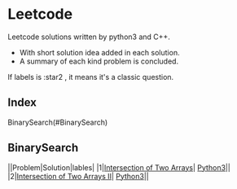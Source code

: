 # Leetcode

Leetcode solutions written by python3 and C++. 
- With short solution idea added in each solution. 
- A summary of each kind problem is concluded.

If labels is :star2 , it means it's a classic question.

## Index

BinarySearch(#BinarySearch)



## BinarySearch
||Problem|Solution|lables| 
|1|[Intersection of Two Arrays](https://leetcode.com/problems/intersection-of-two-arrays/)| [Python3](BinarySearch/intersection.py)||
|2|[Intersection of Two Arrays II](https://leetcode.com/problems/intersection-of-two-arrays-ii/)| [Python3](BinarySearch/intersection2.py)||

